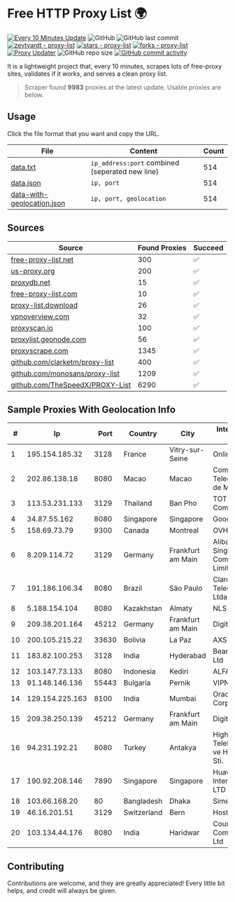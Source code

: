 
# Free HTTP Proxy List 🌍

[![Every 10 Minutes Update](https://github.com/mertguvencli/http-proxy-list/actions/workflows/main.yml/badge.svg?branch=main)](https://github.com/mertguvencli/http-proxy-list/actions/workflows/main.yml)
![GitHub](https://img.shields.io/github/license/mertguvencli/http-proxy-list)
![GitHub last commit](https://img.shields.io/github/last-commit/mertguvencli/http-proxy-list)
[![zevtyardt - proxy-list](https://img.shields.io/static/v1?label=zevtyardt&message=proxy-list&color=blue&logo=github)](https://github.com/zevtyardt/proxy-list "Go to GitHub repo")
[![stars - proxy-list](https://img.shields.io/github/stars/zevtyardt/proxy-list?style=social)](https://github.com/zevtyardt/proxy-list)
[![forks - proxy-list](https://img.shields.io/github/forks/zevtyardt/proxy-list?style=social)](https://github.com/zevtyardt/proxy-list)
[![Proxy Updater](https://github.com/zevtyardt/proxy-list/workflows/Proxy%20Updater/badge.svg)](https://github.com/zevtyardt/proxy-list/actions?query=workflow:"Proxy+Updater")
![GitHub repo size](https://img.shields.io/github/repo-size/zevtyardt/proxy-list)
[![GitHub commit activity](https://img.shields.io/github/commit-activity/m/zevtyardt/proxy-list?logo=commits)](https://github.com/zevtyardt/proxy-list/commits/main)

It is a lightweight project that, every 10 minutes, scrapes lots of free-proxy sites, validates if it works, and serves a clean proxy list.

> Scraper found **9983** proxies at the latest update. Usable proxies are below.

## Usage

Click the file format that you want and copy the URL.

|File|Content|Count|
|----|-------|-----|
|[data.txt](https://raw.githubusercontent.com/mertguvencli/http-proxy-list/main/proxy-list/data.txt)|`ip_address:port` combined (seperated new line)|514|
|[data.json](https://raw.githubusercontent.com/mertguvencli/http-proxy-list/main/proxy-list/data.json)|`ip, port`|514|
|[data-with-geolocation.json](https://raw.githubusercontent.com/mertguvencli/http-proxy-list/main/proxy-list/data-with-geolocation.json)|`ip, port, geolocation`|514|

## Sources

|Source|Found Proxies|Succeed|
|------|-------------|-------|
|[free-proxy-list.net](https://free-proxy-list.net)|300|✅|
|[us-proxy.org](https://www.us-proxy.org)|200|✅|
|[proxydb.net](http://proxydb.net)|15|✅|
|[free-proxy-list.com](https://free-proxy-list.com/?page=&port=&type%5B%5D=http&type%5B%5D=https&up_time=0&search=Search)|10|✅|
|[proxy-list.download](https://www.proxy-list.download/HTTP)|26|✅|
|[vpnoverview.com](https://vpnoverview.com/privacy/anonymous-browsing/free-proxy-servers)|32|✅|
|[proxyscan.io](https://www.proxyscan.io)|100|✅|
|[proxylist.geonode.com](https://proxylist.geonode.com/api/proxy-list?limit=300&page=1&sort_by=lastChecked&sort_type=desc&protocols=http,https)|56|✅|
|[proxyscrape.com](https://api.proxyscrape.com/v2/?request=displayproxies&protocol=http&timeout=10000&country=all&ssl=all&anonymity=all)|1345|✅|
|[github.com/clarketm/proxy-list](https://raw.githubusercontent.com/clarketm/proxy-list/master/proxy-list-raw.txt)|400|✅|
|[github.com/monosans/proxy-list](https://raw.githubusercontent.com/monosans/proxy-list/main/proxies/http.txt)|1209|✅|
|[github.com/TheSpeedX/PROXY-List](https://raw.githubusercontent.com/TheSpeedX/PROXY-List/master/http.txt)|6290|✅|


## Sample Proxies With Geolocation Info

|#|Ip|Port|Country|City|Internet Service Provider|
|-|--|----|-------|----|-------------------------|
|1|195.154.185.32|3128|France|Vitry-sur-Seine|Online S.A.S.|
|2|202.86.138.18|8080|Macao|Macao|Companhia de Telecomunicacoes de Macau|
|3|113.53.231.133|3129|Thailand|Ban Pho|TOT Public Company Limited|
|4|34.87.55.162|8080|Singapore|Singapore|Google LLC|
|5|158.69.73.79|9300|Canada|Montreal|OVH SAS|
|6|8.209.114.72|3129|Germany|Frankfurt am Main|Alibaba.com Singapore E-Commerce Private Limited|
|7|191.186.106.34|8080|Brazil|São Paulo|Claro NXT Telecomunicacoes Ltda|
|8|5.188.154.104|8080|Kazakhstan|Almaty|NLS|
|9|209.38.201.164|45212|Germany|Frankfurt am Main|DigitalOcean, LLC|
|10|200.105.215.22|33630|Bolivia|La Paz|AXS Bolivia S. A.|
|11|183.82.100.253|3128|India|Hyderabad|Beam Telecom Pvt Ltd|
|12|103.147.73.133|8080|Indonesia|Kediri|ALFATINDO|
|13|91.148.146.136|55443|Bulgaria|Pernik|VIPNET PRIM Ltd|
|14|129.154.225.163|8100|India|Mumbai|Oracle Corporation|
|15|209.38.250.139|45212|Germany|Frankfurt am Main|DigitalOcean, LLC|
|16|94.231.192.21|8080|Turkey|Antakya|High Speed Telekomunikasyon ve Hab. Hiz. Ltd. Sti.|
|17|190.92.208.146|7890|Singapore|Singapore|Huawei International Pte. LTD|
|18|103.66.168.20|80|Bangladesh|Dhaka|Simec System Ltd.|
|19|46.16.201.51|3129|Switzerland|Bern|Hosteur SA|
|20|103.134.44.176|8080|India|Haridwar|Countrylink Communiction Pvt Ltd|



## Contributing

Contributions are welcome, and they are greatly appreciated! Every
little bit helps, and credit will always be given.

